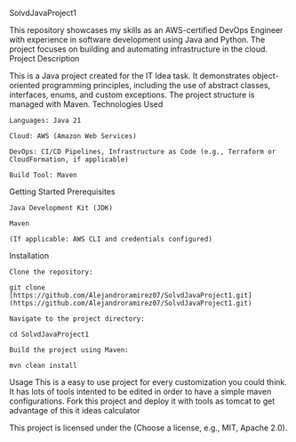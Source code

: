SolvdJavaProject1

This repository showcases my skills as an AWS-certified DevOps Engineer with experience in software development using Java and Python. The project focuses on building and automating infrastructure in the cloud.
Project Description

This is a Java project created for the IT Idea task. It demonstrates object-oriented programming principles, including the use of abstract classes, interfaces, enums, and custom exceptions. The project structure is managed with Maven.
Technologies Used

    Languages: Java 21

    Cloud: AWS (Amazon Web Services)

    DevOps: CI/CD Pipelines, Infrastructure as Code (e.g., Terraform or CloudFormation, if applicable)

    Build Tool: Maven

Getting Started
Prerequisites

    Java Development Kit (JDK)

    Maven

    (If applicable: AWS CLI and credentials configured)

Installation

    Clone the repository:

    git clone [https://github.com/Alejandroramirez07/SolvdJavaProject1.git](https://github.com/Alejandroramirez07/SolvdJavaProject1.git)

    Navigate to the project directory:

    cd SolvdJavaProject1

    Build the project using Maven:

    mvn clean install

Usage
This is a easy to use project for every customization you could think. It has lots of tools intented to be edited in order to have a simple maven configurations.
Fork this project and deploy it with tools as tomcat to get advantage of this it ideas calculator

This project is licensed under the (Choose a license, e.g., MIT, Apache 2.0).
